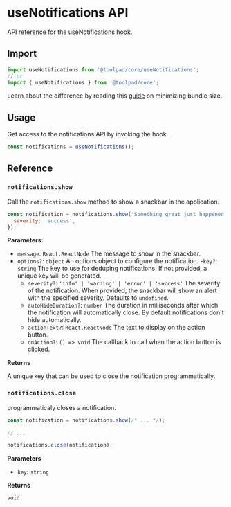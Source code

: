# useNotifications API

<p class="description">API reference for the useNotifications hook.</p>

## Import

```js
import useNotifications from '@toolpad/core/useNotifications';
// or
import { useNotifications } from '@toolpad/core';
```

Learn about the difference by reading this [guide](https://mui.com/material-ui/guides/minimizing-bundle-size/) on minimizing bundle size.

## Usage

Get access to the notifications API by invoking the hook.

```js
const notifications = useNotifications();
```

## Reference

### `notifications.show`

Call the `notifications.show` method to show a snackbar in the application.

```js
const notification = notifications.show('Something great just happened!', {
  severity: 'success',
});
```

**Parameters:**

- `message`: `React.ReactNode` The message to show in the snackbar.
- `options?`: `object` An options object to configure the notification. -`key?`: `string` The key to use for deduping notifications. If not provided, a unique key will be generated.
  - `severity?`: `'info' | 'warning' | 'error' | 'success'` The severity of the notification. When provided, the snackbar will show an alert with the specified severity. Defaults to `undefined`.
  - `autoHideDuration?`: `number` The duration in milliseconds after which the notification will automatically close. By default notifications don't hide automatically.
  - `actionText?`: `React.ReactNode` The text to display on the action button.
  - `onAction?`: `() => void` The callback to call when the action button is clicked.

**Returns**

A unique key that can be used to close the notification programmatically.

### `notifications.close`

programmaticaly closes a notification.

```js
const notification = notifications.show(/* ... */);

// ...

notifications.close(notification);
```

**Parameters**

- `key`: `string`

**Returns**

`void`
